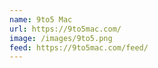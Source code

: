 ```yaml
---
name: 9to5 Mac
url: https://9to5mac.com/
image: /images/9to5.png
feed: https://9to5mac.com/feed/
---
```

